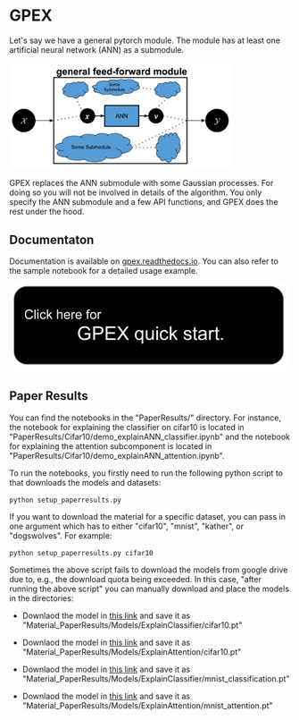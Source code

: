 # GPEX
Let's say we have a general pytorch module. The module has at least one artificial neural network (ANN) as a submodule. 


<img src="tgpframeworkv.png" width="400">


GPEX replaces the ANN submodule with some Gaussian processes.
For doing so you will not be involved in details of the algorithm.
You only specify the ANN submodule and a few API functions, and GPEX does the rest under the hood.  

## Documentaton
Documentation is available on [gpex.readthedocs.io](https://gpex.readthedocs.io).
You can also refer to the sample notebook for a detailed usage example.

[<img src="clickhere.png" width="500"/>](https://gpex.readthedocs.io)

## Paper Results
You can find the notebooks in the "PaperResults/" directory.
For instance, the notebook for explaining the classifier on cifar10 is located in "PaperResults/Cifar10/demo_explainANN_classifier.ipynb" and the notebook
for explaining the attention subcomponent is located in "PaperResults/Cifar10/demo_explainANN_attention.ipynb".

To run the notebooks, you firstly  need to run the following python script to that downloads the models and datasets:

```shell
python setup_paperresults.py
```
If you want to download the material for a specific dataset, you can pass in one argument which has to either "cifar10", "mnist", "kather", or "dogswolves".
For example:
```shell
python setup_paperresults.py cifar10
```

Sometimes the above script fails to download the models from google drive due to, e.g., the download quota being exceeded. 
In this case, "after running the above script" you can manually download and place the models in the directories:


* Downlaod the model in [this link](https://drive.google.com/file/d/1aMJ5KBClnv0sLIAuckMK5I1YIYi2Tc61/view?usp=sharing) and save it as
   "Material_PaperResults/Models/ExplainClassifier/cifar10.pt"

* Downlaod the model in [this link](https://drive.google.com/file/d/1CUNmFgh_trvUvsqnhTYOqQ8geTQ7KSSd/view?usp=sharing) and save it as
   "Material_PaperResults/Models/ExplainAttention/cifar10.pt"
   
* Downlaod the model in [this link](https://drive.google.com/file/d/16Hbtnq-CtBZ91ToPJXrr0oBpMUTSdbo0/view?usp=sharing) and save it as
   "Material_PaperResults/Models/ExplainClassifier/mnist_classification.pt"
   
* Downlaod the model in [this link](https://drive.google.com/file/d/1g_Lod0zaeVv6iQ0uKmpK9bcesqE2yt-M/view?usp=sharing) and save it as
   "Material_PaperResults/Models/ExplainAttention/mnist_attention.pt"
   



 
